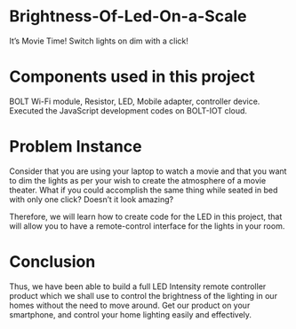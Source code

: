 # Brightness-Of-Led-On-a-Scale
It’s Movie Time! Switch lights on dim with a click!

# Components used in this project
BOLT Wi-Fi module, Resistor, LED, Mobile adapter, controller device. 
Executed the JavaScript development codes on BOLT-IOT cloud.

# Problem Instance
Consider that you are using your laptop to watch a movie and that you want to dim the lights as per your wish to create the atmosphere of a movie theater. What if you could accomplish the same thing while seated in bed with only one click? Doesn’t it look amazing?

Therefore, we will learn how to create code for the LED in this project, that will allow you to have a remote-control interface for the lights in your room.

# Conclusion
Thus, we have been able to build a full LED Intensity remote controller product which we shall use to control the brightness of the lighting in our homes without the need to move around. Get our product on your smartphone, and control your home lighting easily and effectively. 
